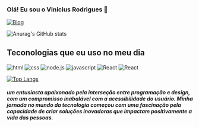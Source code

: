 ### Olá! Eu sou o Vinicius Rodrigues 👋
[![Blog]( https://img.shields.io/badge/website-000000?style=for-the-badge&logo=About.me&logoColor=white)](#)

![Anurag's GitHub stats](https://github-readme-stats.vercel.app/api?username=ViniciusCR7&show_icons=true&theme=merko)

## Teconologias que eu uso no meu dia

<div style="display: inline_block"> 
<img align="center" alt="html" src="https://img.shields.io/badge/HTML5-E34F26?style=for-the-badge&logo=html5&logoColor=white">
<img align="center" alt="css" src="https://img.shields.io/badge/CSS3-1572B6?style=for-the-badge&logo=css3&logoColor=white">
<img align="center" alt="node.js" src="https://img.shields.io/badge/Node.js-43853D?style=for-the-badge&logo=node.js&logoColor=white">
<img align="center" alt="javascript" src="https://img.shields.io/badge/JavaScript-323330?style=for-the-badge&logo=javascript&logoColor=F7DF1E">
<img align="center" alt="React" src="https://img.shields.io/badge/React-20232A?style=for-the-badge&logo=react&logoColor=61DAFB">
<img align="center" alt="React" src="https://img.shields.io/badge/Express.js-404D59?style=for-the-badge">


[![Top Langs](https://github-readme-stats.vercel.app/api/top-langs/?username=ViniciusCR7)](https://github.com/anuraghazra/github-readme-stats)

</div>


#####  um entusiasta apaixonado pela interseção entre programação e design, com um compromisso inabalável com a acessibilidade do usuário. Minha jornada no mundo da tecnologia começou com uma fascinação pela capacidade de criar soluções inovadoras que impactam positivamente a vida das pessoas.
